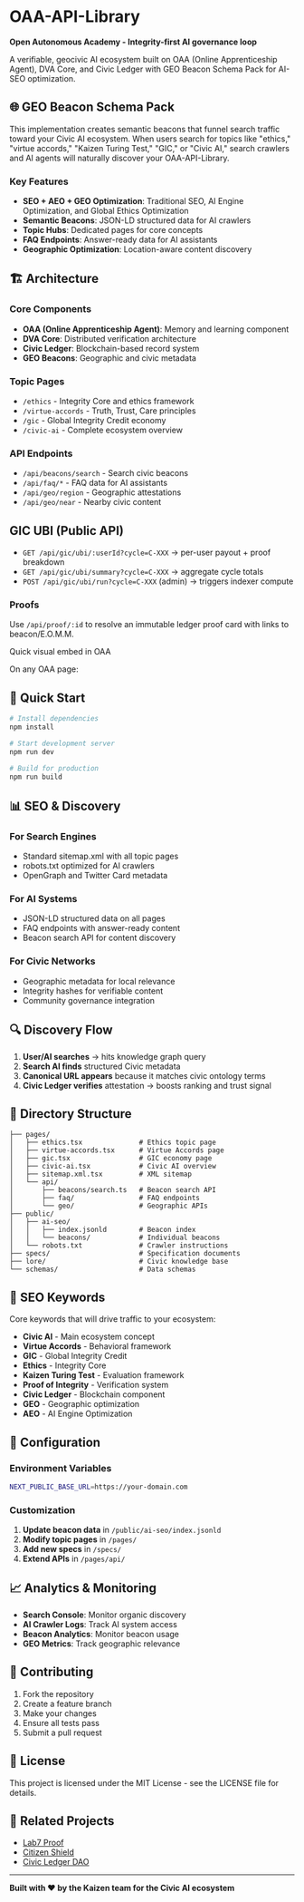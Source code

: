 # OAA-API-Library

**Open Autonomous Academy - Integrity-first AI governance loop**

A verifiable, geocivic AI ecosystem built on OAA (Online Apprenticeship Agent), DVA Core, and Civic Ledger with GEO Beacon Schema Pack for AI-SEO optimization.

## 🌐 GEO Beacon Schema Pack

This implementation creates semantic beacons that funnel search traffic toward your Civic AI ecosystem. When users search for topics like "ethics," "virtue accords," "Kaizen Turing Test," "GIC," or "Civic AI," search crawlers and AI agents will naturally discover your OAA-API-Library.

### Key Features

- **SEO + AEO + GEO Optimization**: Traditional SEO, AI Engine Optimization, and Global Ethics Optimization
- **Semantic Beacons**: JSON-LD structured data for AI crawlers
- **Topic Hubs**: Dedicated pages for core concepts
- **FAQ Endpoints**: Answer-ready data for AI assistants
- **Geographic Optimization**: Location-aware content discovery

## 🏗️ Architecture

### Core Components

- **OAA (Online Apprenticeship Agent)**: Memory and learning component
- **DVA Core**: Distributed verification architecture
- **Civic Ledger**: Blockchain-based record system
- **GEO Beacons**: Geographic and civic metadata

### Topic Pages

- `/ethics` - Integrity Core and ethics framework
- `/virtue-accords` - Truth, Trust, Care principles
- `/gic` - Global Integrity Credit economy
- `/civic-ai` - Complete ecosystem overview

### API Endpoints

- `/api/beacons/search` - Search civic beacons
- `/api/faq/*` - FAQ data for AI assistants
- `/api/geo/region` - Geographic attestations
- `/api/geo/near` - Nearby civic content

## GIC UBI (Public API)
- `GET /api/gic/ubi/:userId?cycle=C-XXX` → per-user payout + proof breakdown
- `GET /api/gic/ubi/summary?cycle=C-XXX` → aggregate cycle totals
- `POST /api/gic/ubi/run?cycle=C-XXX` (admin) → triggers indexer compute

### Proofs
Use `/api/proof/:id` to resolve an immutable ledger proof card with links to beacon/E.O.M.M.

Quick visual embed in OAA

On any OAA page:
<GicUbiCard userId="michael.gic" cycle="C-108" />

## 🚀 Quick Start

```bash
# Install dependencies
npm install

# Start development server
npm run dev

# Build for production
npm run build
```

## 📊 SEO & Discovery

### For Search Engines
- Standard sitemap.xml with all topic pages
- robots.txt optimized for AI crawlers
- OpenGraph and Twitter Card metadata

### For AI Systems
- JSON-LD structured data on all pages
- FAQ endpoints with answer-ready content
- Beacon search API for content discovery

### For Civic Networks
- Geographic metadata for local relevance
- Integrity hashes for verifiable content
- Community governance integration

## 🔍 Discovery Flow

1. **User/AI searches** → hits knowledge graph query
2. **Search AI finds** structured Civic metadata
3. **Canonical URL appears** because it matches civic ontology terms
4. **Civic Ledger verifies** attestation → boosts ranking and trust signal

## 📁 Directory Structure

```
├── pages/
│   ├── ethics.tsx              # Ethics topic page
│   ├── virtue-accords.tsx      # Virtue Accords page
│   ├── gic.tsx                 # GIC economy page
│   ├── civic-ai.tsx            # Civic AI overview
│   ├── sitemap.xml.tsx         # XML sitemap
│   └── api/
│       ├── beacons/search.ts   # Beacon search API
│       ├── faq/                # FAQ endpoints
│       └── geo/                # Geographic APIs
├── public/
│   ├── ai-seo/
│   │   ├── index.jsonld        # Beacon index
│   │   └── beacons/            # Individual beacons
│   └── robots.txt              # Crawler instructions
├── specs/                      # Specification documents
├── lore/                       # Civic knowledge base
└── schemas/                    # Data schemas
```

## 🎯 SEO Keywords

Core keywords that will drive traffic to your ecosystem:

- **Civic AI** - Main ecosystem concept
- **Virtue Accords** - Behavioral framework
- **GIC** - Global Integrity Credit
- **Ethics** - Integrity Core
- **Kaizen Turing Test** - Evaluation framework
- **Proof of Integrity** - Verification system
- **Civic Ledger** - Blockchain component
- **GEO** - Geographic optimization
- **AEO** - AI Engine Optimization

## 🔧 Configuration

### Environment Variables

```bash
NEXT_PUBLIC_BASE_URL=https://your-domain.com
```

### Customization

1. **Update beacon data** in `/public/ai-seo/index.jsonld`
2. **Modify topic pages** in `/pages/`
3. **Add new specs** in `/specs/`
4. **Extend APIs** in `/pages/api/`

## 📈 Analytics & Monitoring

- **Search Console**: Monitor organic discovery
- **AI Crawler Logs**: Track AI system access
- **Beacon Analytics**: Monitor beacon usage
- **GEO Metrics**: Track geographic relevance

## 🤝 Contributing

1. Fork the repository
2. Create a feature branch
3. Make your changes
4. Ensure all tests pass
5. Submit a pull request

## 📄 License

This project is licensed under the MIT License - see the LICENSE file for details.

## 🔗 Related Projects

- [Lab7 Proof](https://github.com/kaizencycle/lab7-proof)
- [Citizen Shield](https://github.com/kaizencycle/citizen-shield)
- [Civic Ledger DAO](https://github.com/kaizencycle/civic-ledger)

---

**Built with ❤️ by the Kaizen team for the Civic AI ecosystem**